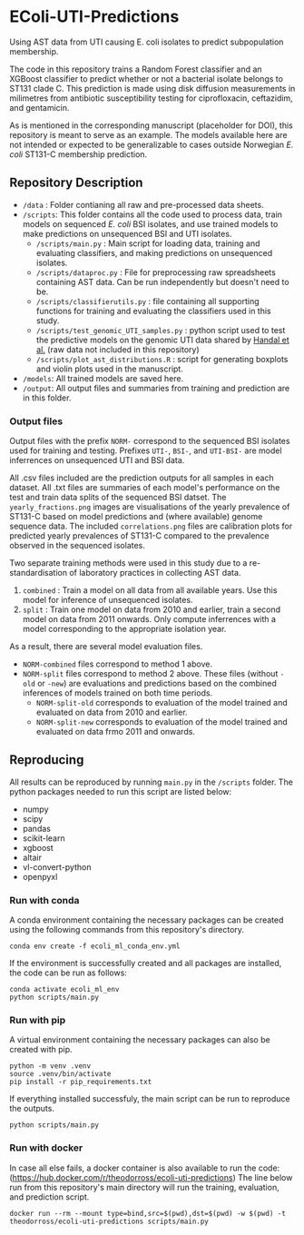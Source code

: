 # EColi-UTI-Predictions
Using AST data from UTI causing E. coli isolates to predict subpopulation membership.

The code in this repository trains a Random Forest classifier and an XGBoost classifier to predict whether or not a bacterial isolate belongs to ST131 clade C.  This prediction is made using disk diffusion measurements in milimetres from antibiotic susceptibility testing for ciprofloxacin, ceftazidim, and gentamicin.

As is mentioned in the corresponding manuscript (placeholder for DOI), this repository is meant to serve as an example. The models available here are not intended or expected to be generalizable to cases outside Norwegian *E. coli* ST131-C membership prediction.

## Repository Description
 - `/data` : Folder contianing all raw and pre-processed data sheets.
 - `/scripts`: This folder contains all the code used to process data, train models on sequenced *E. coli* BSI isolates, and use trained models to make predictions on unsequenced BSI and UTI isolates.
    - `/scripts/main.py` : Main script for loading data, training and evaluating classifiers, and making predictions on unsequenced isolates.
    - `/scripts/dataproc.py` : File for preprocessing raw spreadsheets containing AST data.  Can be run independently but doesn't need to be.
    - `/scripts/classifierutils.py` : file containing all supporting functions for training and evaluating the classifiers used in this study.
    - `/scripts/test_genomic_UTI_samples.py` : python script used to test the predictive models on the genomic UTI data shared by [Handal et al.](https://doi.org/10.1093/jac/dkaf130) (raw data not included in this repository)
    - `/scripts/plot_ast_distributions.R` : script for generating boxplots and violin plots used in the manuscript.
 - `/models`: All trained models are saved here.
 - `/output`: All output files and summaries from training and prediction are in this folder.

### Output files

Output files with the prefix `NORM-` correspond to the sequenced BSI isolates used for training and testing.  Prefixes `UTI-`, `BSI-`, and `UTI-BSI-` are model inferrences on unsequenced UTI and BSI data.

All .csv files included are the prediction outputs for all samples in each dataset.  All .txt files are summaries of each model's performance on the test and train data splits of the sequenced BSI datset.  The `yearly_fractions.png` images are visualisations of the yearly prevalence of ST131-C based on model predictions and (where available) genome sequence data. The included `correlations.png` files are calibration plots for predicted yearly prevalences of ST131-C compared to the prevalence observed in the sequenced isolates.

Two separate training methods were used in this study due to a re-standardisation of laboratory practices in collecting AST data.
1. `combined` : Train a model on all data from all available years. Use this model for inference of unsequenced isolates.
2. `split` : Train one model on data from 2010 and earlier, train a second model on data from 2011 onwards. Only compute inferrences with a model corresponding to the appropriate isolation year.

As a result, there are several model evaluation files.
- `NORM-combined` files correspond to method 1 above.
- `NORM-split` files correspond to method 2 above. These files (without `-old` or `-new`) are evaluations and predictions based on the combined inferences of models trained on both time periods.
    - `NORM-split-old` corresponds to evaluation of the model trained and evaluated on data from 2010 and earlier.
    - `NORM-split-new` corresponds to evaluation of the model trained and evaluated on data frmo 2011 and onwards.


## Reproducing
All results can be reproduced by running `main.py` in the `/scripts` folder.  The python packages needed to run this script are listed below:
- numpy
- scipy
- pandas
- scikit-learn
- xgboost
- altair
- vl-convert-python
- openpyxl

### Run with conda
A conda environment containing the necessary packages can be created using the following commands from this repository's directory.

    conda env create -f ecoli_ml_conda_env.yml

If the environment is successfully created and all packages are installed, the code can be run as follows:

    conda activate ecoli_ml_env
    python scripts/main.py

### Run with pip
A virtual environment containing the necessary packages can also be created with pip.

    python -m venv .venv
    source .venv/bin/activate
    pip install -r pip_requirements.txt

If everything installed successfuly, the main script can be run to reproduce the outputs.

    python scripts/main.py

### Run with docker
In case all else fails, a docker container is also available to run the code: (https://hub.docker.com/r/theodorross/ecoli-uti-predictions)
The line below run from this repository's main directory will run the training, evaluation, and prediction script.

    docker run --rm --mount type=bind,src=$(pwd),dst=$(pwd) -w $(pwd) -t theodorross/ecoli-uti-predictions scripts/main.py

